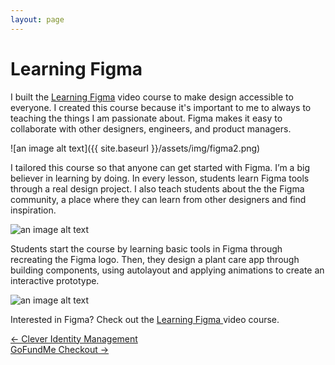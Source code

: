 ```yaml
---
layout: page
---
```



# Learning Figma



I built the <a href="https://learningfigma.com" target="_blank">Learning Figma</a> video course to make design accessible to everyone. I created this course because it's important to me to always to teaching the things I am passionate about. Figma makes it easy to collaborate with other designers, engineers, and product managers.


![an image alt text]({{ site.baseurl }}/assets/img/figma2.png)

I tailored this course so that anyone can get started with Figma. I’m a big believer in learning by doing. In every lesson, students learn Figma tools through a real design project. I also teach students about the the Figma community, a place where they can learn from other designers and find inspiration.

![an image alt text]({{base.siteurl}}/assets/img/figma1.png)

Students start the course by learning basic tools in Figma through recreating the Figma logo. Then, they design a plant care app through building components, using autolayout and applying animations to create an interactive prototype.


![an image alt text]({{base.siteurl}}/assets/img/figma3.png)


Interested in Figma? Check out the
<a href="https://learningfigma.com" target="_blank">Learning Figma </a> video course.

<div class="clearfix mxn2 container-sm mt4">
  <div class="col col-6">
    <a href="/projects/idm"> ← Clever Identity Management </a>
  </div>

  <div class="col col-6 right-align">
    <a href="/projects/checkout"> GoFundMe Checkout →  </a>
  </div>
</div>
